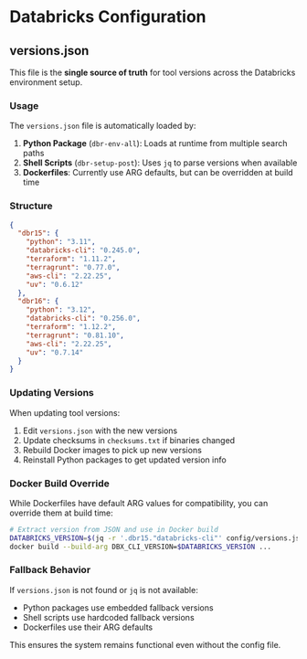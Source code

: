 # Databricks Configuration

## versions.json

This file is the **single source of truth** for tool versions across the Databricks environment setup.

### Usage

The `versions.json` file is automatically loaded by:

1. **Python Package** (`dbr-env-all`): Loads at runtime from multiple search paths
2. **Shell Scripts** (`dbr-setup-post`): Uses `jq` to parse versions when available
3. **Dockerfiles**: Currently use ARG defaults, but can be overridden at build time

### Structure

```json
{
  "dbr15": {
    "python": "3.11",
    "databricks-cli": "0.245.0",
    "terraform": "1.11.2",
    "terragrunt": "0.77.0",
    "aws-cli": "2.22.25",
    "uv": "0.6.12"
  },
  "dbr16": {
    "python": "3.12",
    "databricks-cli": "0.256.0",
    "terraform": "1.12.2",
    "terragrunt": "0.81.10",
    "aws-cli": "2.22.25",
    "uv": "0.7.14"
  }
}
```

### Updating Versions

When updating tool versions:

1. Edit `versions.json` with the new versions
2. Update checksums in `checksums.txt` if binaries changed
3. Rebuild Docker images to pick up new versions
4. Reinstall Python packages to get updated version info

### Docker Build Override

While Dockerfiles have default ARG values for compatibility, you can override them at build time:

```bash
# Extract version from JSON and use in Docker build
DATABRICKS_VERSION=$(jq -r '.dbr15."databricks-cli"' config/versions.json)
docker build --build-arg DBX_CLI_VERSION=$DATABRICKS_VERSION ...
```

### Fallback Behavior

If `versions.json` is not found or `jq` is not available:
- Python packages use embedded fallback versions
- Shell scripts use hardcoded fallback versions
- Dockerfiles use their ARG defaults

This ensures the system remains functional even without the config file.
